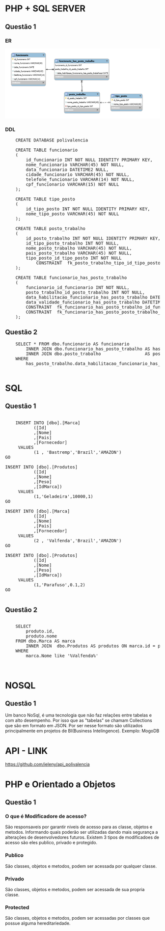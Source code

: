 
# PHP + SQL SERVER
## Questão 1

### ER

<img src="https://github.com/ieleny/api_polivalencia/blob/master/base_dados/ER/er_api.PNG">

### DDL
<pre>
    CREATE DATABASE polivalencia

    CREATE TABLE funcionario
    (
        id_funcionario INT NOT NULL IDENTITY PRIMARY KEY,
        nome_funcionario VARCHAR(45) NOT NULL,
        data_funcionario DATETIME2 NULL,
        cidade_funcionario VARCHAR(45) NOT NULL,
        telefone_funcionario VARCHAR(14) NOT NULL,
        cpf_funcionario VARCHAR(15) NOT NULL
    );

    CREATE TABLE tipo_posto
    (
        id_tipo_posto INT NOT NULL IDENTITY PRIMARY KEY,
        nome_tipo_posto VARCHAR(45) NOT NULL
    );

    CREATE TABLE posto_trabalho
    (
        id_posto_trabalho INT NOT NULL IDENTITY PRIMARY KEY,
        id_tipo_posto_trabalho INT NOT NULL,
        nome_posto_trabalho VARCHAR(45) NOT NULL,
        pais_posto_trabalho VARCHAR(45) NOT NULL,
        tipo_posto_id_tipo_posto INT NOT NULL
            CONSTRAINT  fk_posto_trabalho_tipo_id_tipo_posto     FOREIGN KEY  (tipo_posto_id_tipo_posto)   REFERENCES  tipo_posto(id_tipo_posto)
    );

    CREATE TABLE funcionario_has_posto_trabalho
    (
        funcionario_id_funcionario INT NOT NULL,
        posto_trabalho_id_posto_trabalho INT NOT NULL,
        data_habilitacao_funcionario_has_posto_trabalho DATETIME2,
        data_validade_funcionario_has_posto_trabalho DATETIME2,
        CONSTRAINT  fk_funcionario_has_posto_trabalho_id_funcionario			  FOREIGN KEY  (funcionario_id_funcionario)         REFERENCES  funcionario(id_funcionario),
        CONSTRAINT  fk_funcionario_has_posto_posto_trabalho_id_posto_trabalho     FOREIGN KEY  (posto_trabalho_id_posto_trabalho)   REFERENCES  posto_trabalho(id_posto_trabalho)
    );
</pre>

## Questão 2
<pre>
    SELECT * FROM dbo.funcionario AS funcionario
        INNER JOIN dbo.funcionario_has_posto_trabalho AS has_posto_trabalho ON funcionario.id_funcionario   =  has_posto_trabalho.funcionario_id_funcionario
        INNER JOIN dbo.posto_trabalho                 AS posto_trabalho     ON has_posto_trabalho.posto_trabalho_id_posto_trabalho  =  posto_trabalho.id_posto_trabalho
    WHERE       
        has_posto_trabalho.data_habilitacao_funcionario_has_posto_trabalho >= DATEADD(month, +1, GETDATE()) AND posto_trabalho.nome_posto_trabalho LIKE '%SÃO PAULO%';

</pre>

# SQL
## Questão 1
<pre>

    INSERT INTO [dbo].[Marca]
           ([Id]
           ,[Nome]
           ,[Pais]
           ,[Fornecedor]
     VALUES
           (1 , 'Bastremp','Brazil','AMAZON')
GO

INSERT INTO [dbo].[Produtos]
           ([Id]
           ,[Nome]
           ,[Peso]
           ,[IdMarca])
     VALUES
           (1,'Geladeira',10000,1)
GO

INSERT INTO [dbo].[Marca]
           ([Id]
           ,[Nome]
           ,[Pais]
           ,[Fornecedor]
     VALUES
           (2 , 'Valfenda','Brazil','AMAZON')
GO

INSERT INTO [dbo].[Produtos]
           ([Id]
           ,[Nome]
           ,[Peso]
           ,[IdMarca])
     VALUES
           (1,'Parafuso',0.1,2)
GO

</pre>

## Questão 2
<pre>

    SELECT 
        produto.id,
        produto.nome
    FROM dbo.Marca AS marca
        INNER JOIN  dbo.Produtos AS produtos ON marca.id = produtos.IdMarca
    WHERE 
        marca.Nome like '%Valfenda%'


</pre>

# NOSQL
## Questão 1
Um banco NoSql, é uma tecnologia que não faz relações entre tabelas e com alto desempenho. Por isso que as "tabelas" se chamam Collections que são em formato em JSON. Por ser nesse formato são utilizados principalmente em projetos de BI(Business Intelingence). Exemplo: MogoDB


# API - LINK
https://github.com/ieleny/api_polivalencia

# PHP e Orientado a Objetos
## Questão 1

### O que é Modificadore de acesso?
São responsaveis por garantir niveis de acesso para as classe, objetos e metodos. Informando quais poderão ser utilizadas dando mais segurança a alterações de desenvolvedores futuros. Existem 3 tipos de modificadoes de acesso são eles publico, privado e protegido.

### Publico
São classes, objetos e metodos, podem ser acessada por qualquer classe. 

### Privado 
São classes, objetos e metodos, podem ser acessada de sua propria classe.

### Protected
São classes, objetos e metodos, podem ser acessadas por classes que possue alguma hereditariedade. 



